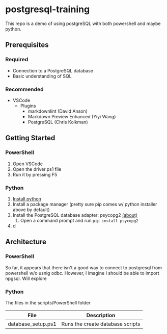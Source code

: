 # postgresql-training

This repo is a demo of using postgreSQL with both powershell and maybe python.

## Prerequisites

### Required

- Connection to a PostgreSQL database
- Basic understanding of SQL

### Recommended

- VSCode
  - Plugins
    - markdownlint (David Anson)
    - Markdown Preview Enhanced (Yiyi Wang)
    - PostgreSQL (Chris Kolkman)

## Getting Started

### PowerShell

1. Open VSCode
2. Open the driver.ps1 file
3. Run it by pressing F5

### Python

1. [Install python](https://www.python.org/downloads/)
2. Install a package manager (pretty sure pip comes w/ python installer above by default)
3. Install the PostgreSQL database adapter: psycopg2 [(about)](http://initd.org/psycopg/docs/)
    1. Open a command prompt and run `pip install psycopg2`
4. d

## Architecture

### PowerShell

So far, it appears that there isn't a good way to connect to postgresql from powershell w/o usnig odbc. However, I imagine I should be able to import npgsql. Will explore

### Python

The files in the scripts/PowerShell folder

| File | Description |
| --- | --- |
| database_setup.ps1 | Runs the create database scripts |